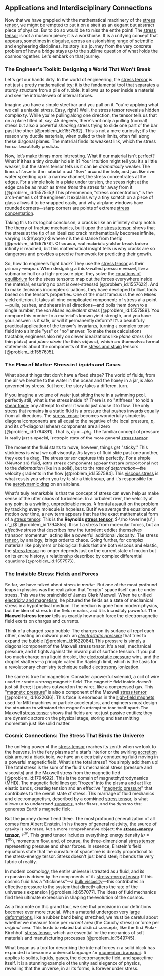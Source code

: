## Applications and Interdisciplinary Connections

Now that we have grappled with the mathematical machinery of the [stress tensor](@article_id:148479), we might be tempted to put it on a shelf as an elegant but abstract piece of physics. But to do so would be to miss the entire point! The [stress tensor](@article_id:148479) is not a museum piece; it is a workhorse. It is a unifying concept that appears, sometimes in disguise, across an astonishing range of scientific and engineering disciplines. Its story is a journey from the very concrete problem of how a bridge stays up to the sublime question of what holds the cosmos together. Let's embark on that journey.

### The Engineer's Toolkit: Designing a World That Won't Break

Let's get our hands dirty. In the world of engineering, the [stress tensor](@article_id:148479) is not just a pretty mathematical toy; it is the fundamental tool that separates a sturdy structure from a pile of rubble. It allows us to peer inside a material and see the intricate web of internal forces.

Imagine you have a simple steel bar and you pull on it. You're applying what we call a uniaxial stress. Easy, right? Well, the stress tensor reveals a hidden complexity. While you're pulling along one direction, the tensor tells us that on a plane tilted at, say, 45 degrees, there's not only a pulling (normal) stress but also a powerful *shearing* stress trying to slide one part of the bar past the other [@problem_id:1557562]. This is not a mere curiosity; it's the reason why ductile materials, when pulled to their limits, often fail along these diagonal planes. The material finds its weakest link, which the stress tensor beautifully predicts.

Now, let's make things more interesting. What if our material isn't perfect? What if it has a tiny circular hole in it? Your intuition might tell you it's a little weaker, but the stress tensor tells us it can be *dramatically* weaker. The lines of force in the material must "flow" around the hole, and just like river water speeding up in a narrow channel, the stress concentrates at the edges. For a simple hole in a plate under tension, the stress right at the edge can be as much as *three times* the stress far away from it [@problem_id:1557565]! This phenomenon, "stress concentration," is the arch-nemesis of the engineer. It explains why a tiny scratch on a piece of glass allows it to be snapped easily, and why airplane windows have rounded corners—sharp corners are points of extreme [stress concentration](@article_id:160493).

Taking this to its logical conclusion, a crack is like an infinitely sharp notch. The theory of fracture mechanics, built upon the [stress tensor](@article_id:148479), shows that the stress at the tip of an idealized crack mathematically becomes infinite, varying as $1/\sqrt{r}$ where $r$ is the distance from the tip [@problem_id:1557578]. Of course, real materials yield or break before infinity is reached, but this mathematical insight tells us why cracks are so dangerous and provides a precise framework for predicting their growth.

So, how do engineers fight back? They use the [stress tensor](@article_id:148479) as their primary weapon. When designing a thick-walled pressure vessel, like a submarine hull or a high-pressure pipe, they solve the [equations of equilibrium](@article_id:193303) for the stress tensor to map out the forces everywhere inside the material, ensuring no part is over-stressed [@problem_id:1557622]. And to make decisions in complex situations, they have developed brilliant tools based on the tensor's properties. One of the most famous is the von Mises yield criterion. It takes all nine complicated components of stress at a point—pulls, pushes, and shears in all directions—and boils them down to a single number, the *von Mises equivalent stress* [@problem_id:1557589]. You compare this number to a material's known yield strength, and you have your answer: is it safe, or will it permanently deform? It’s a beautifully practical application of the tensor's invariants, turning a complex tensor field into a simple "yes" or "no" answer. To make these calculations tractable, engineers also rely on clever idealizations like *plane stress* (for thin plates) and *plane strain* (for thick objects), which are themselves formal statements about the components of the [stress and strain](@article_id:136880) tensors [@problem_id:1557605].

### The Flow of Matter: Stress in Liquids and Gases

What about things that don't have a fixed shape? The world of fluids, from the air we breathe to the water in the ocean and the honey in a jar, is also governed by stress. But here, the story takes a different turn.

If you imagine a volume of water just sitting there in a swimming pool, perfectly still, what is the stress inside it? There is no "stiffness" to hold a [shear force](@article_id:172140); any attempt to shear it would just cause it to flow. The only stress that remains in a static fluid is a pressure that pushes inwards equally from all directions. The [stress tensor](@article_id:148479) becomes wonderfully simple: its diagonal components are all equal to the negative of the local pressure, $p$, and its off-diagonal (shear) components are all zero [@problem_id:1794891]. That is, $\sigma_{ij} = -p\delta_{ij}$. The familiar concept of pressure is really just a special, isotropic state of the more general [stress tensor](@article_id:148479).

The moment the fluid starts to move, however, things get "sticky." This stickiness is what we call viscosity. As layers of fluid slide past one another, they exert a drag. The stress tensor captures this perfectly. For a simple (Newtonian) fluid, extra stress components appear that are proportional not to the *deformation* (like in a solid), but to the *rate of deformation*—the velocity gradients in the flow [@problem_id:1557584]. This [viscous stress](@article_id:260834) is what resists you when you try to stir a thick soup, and it's responsible for the [aerodynamic drag](@article_id:274953) on an airplane.

What's truly remarkable is that the concept of stress can even help us make sense of the utter chaos of turbulence. In a turbulent river, the velocity at any point is a swirling, unpredictable mess. A frontal assault on the problem by tracking every molecule is hopeless. But if we average the equations of motion over time, a new term appears that has the exact mathematical form of a [stress tensor](@article_id:148479). This is the **Reynolds [stress tensor](@article_id:148479)**, $-\rho \overline{u'_i u'_j}$ [@problem_id:1794855]. It isn't a stress from molecular forces, but an *effective* stress that describes how the turbulent eddies themselves transport momentum, acting like a powerful, additional viscosity. The [stress tensor](@article_id:148479), by analogy, brings order to chaos. Going further, for complex materials like polymers or biological fluids that are both viscous and elastic, the [stress tensor](@article_id:148479) no longer depends just on the current state of motion but on its entire history, a relationship described by complex differential equations [@problem_id:1557576].

### The Invisible Stress: Fields and Forces

So far, we have talked about stress *in matter*. But one of the most profound leaps in physics was the realization that "empty" space itself can be under stress. This was the brainchild of James Clerk Maxwell. When he unified [electricity and magnetism](@article_id:184104), he pictured the fields as a state of mechanical stress in a hypothetical medium. The medium is gone from modern physics, but the idea of stress in the field remains, and it is incredibly powerful. The **Maxwell stress tensor** tells us exactly how much force the electromagnetic field exerts on charges and currents.

Think of a charged soap bubble. The charges on its surface all repel each other, creating an outward push, an *[electrostatic pressure](@article_id:270197)* that tries to expand the bubble [@problem_id:1622084]. This pressure is simply a diagonal component of the Maxwell stress tensor. It's a real, mechanical pressure, and it fights against the inward pull of surface tension. If you put too much charge on a liquid droplet, the [electrostatic pressure](@article_id:270197) wins, and the droplet shatters—a principle called the Rayleigh limit, which is the basis for a revolutionary chemistry technique called [electrospray ionization](@article_id:192305).

The same is true for magnetism. Consider a powerful solenoid, a coil of wire used to create a strong magnetic field. The magnetic field inside doesn't just sit there; it pushes outward on the wires, like a compressed gas. This "[magnetic pressure](@article_id:271919)" is also a component of the Maxwell [stress tensor](@article_id:148479) [@problem_id:1622036]. This force is enormous in the [high-field magnets](@article_id:136389) used for MRI machines or particle accelerators, and engineers must design the structure to withstand the magnet's attempt to tear itself apart. The Maxwell [stress tensor](@article_id:148479) shows that fields are not just passive entities; they are dynamic actors on the physical stage, storing and transmitting momentum just like solid matter.

### Cosmic Connections: The Stress That Binds the Universe

The unifying power of the [stress tensor](@article_id:148479) reaches its zenith when we look to the heavens. In the fiery plasma of a star's interior or the swirling [accretion disk](@article_id:159110) around a black hole, we have an electrically conducting fluid moving in a powerful magnetic field. What is the total stress? You simply add them up! The total stress is the sum of the fluid's mechanical stress (pressure and viscosity) and the Maxwell stress from the magnetic field [@problem_id:1794692]. This is the domain of magnetohydrodynamics (MHD). The magnetic field lines get "frozen" into the plasma and act like elastic bands, creating tension and an effective "[magnetic pressure](@article_id:271919)" that contributes to the overall state of stress. This marriage of fluid mechanics and electromagnetism, described by a combined [stress tensor](@article_id:148479), is what allows us to understand [sunspots](@article_id:190532), solar flares, and the dynamo that generates Earth's magnetic field.

But the journey doesn't end there. The most profound generalization of all comes from Albert Einstein. In his theory of general relativity, the source of gravity is not mass, but a more comprehensive object: the **[stress-energy tensor](@article_id:146050)**, $T^{\mu\nu}$. This grand tensor includes everything: energy density ($\rho = T^{00}$), momentum flow, and, of course, the three-dimensional [stress tensor](@article_id:148479) representing pressure and shear forces. In essence, Einstein's field equations state that the curvature of spacetime is directly proportional to the stress-energy tensor. Stress doesn't just bend steel; it bends the very fabric of reality.

In modern cosmology, the entire universe is treated as a fluid, and its expansion is driven by the components of its [stress-energy tensor](@article_id:146050). If this cosmic fluid has a "stickiness"—a [bulk viscosity](@article_id:187279)—this contributes an effective pressure to the system that directly alters the rate of the universe's expansion [@problem_id:657077]. The ideas of fluid mechanics find their ultimate expression in shaping the evolution of the cosmos.

As a final note on this grand tour, we see that precision in our definitions becomes ever more crucial. When a material undergoes very [large deformations](@article_id:166749), like a rubber band being stretched, we must be careful about whether we measure force per *current* area (the Cauchy stress) or force per *original* area. This leads to related but distinct concepts, like the first Piola-Kirchhoff [stress tensor](@article_id:148479), which are essential for the mechanics of soft materials and manufacturing processes [@problem_id:1549745].

What began as a tool for describing the internal forces in a solid block has expanded to become a universal language for [momentum transport](@article_id:139134). It applies to solids, liquids, gases, the electromagnetic field, and spacetime itself. It is a stunning example of the unity and elegance of physics, revealing that the universe, in all its forms, is forever under stress.